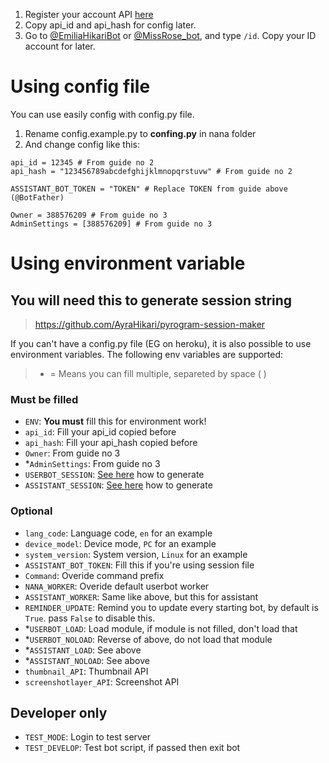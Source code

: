1. Register your account API [here](https://my.telegram.org/apps)
2. Copy api_id and api_hash for config later.
3. Go to [@EmiliaHikariBot](https://t.me/EmiliaHikariBot) or [@MissRose_bot](https://t.me/MissRose_bot), and type `/id`. Copy your ID account for later.

# Using config file
You can use easily config with config.py file.

1. Rename config.example.py to **confing.py** in nana folder
2. And change config like this:

```
api_id = 12345 # From guide no 2
api_hash = "123456789abcdefghijklmnopqrstuvw" # From guide no 2

ASSISTANT_BOT_TOKEN = "TOKEN" # Replace TOKEN from guide above (@BotFather)

Owner = 388576209 # From guide no 3
AdminSettings = [388576209] # From guide no 3
```

# Using environment variable

## You will need this to generate session string
> https://github.com/AyraHikari/pyrogram-session-maker

If you can't have a config.py file (EG on heroku), it is also possible to use environment variables. The following env variables are supported:

> * = Means you can fill multiple, separeted by space ( )

### Must be filled
- `ENV`: **You must** fill this for environment work!
- `api_id`: Fill your api_id copied before
- `api_hash`: Fill your api_hash copied before
- `Owner`: From guide no 3
- *`AdminSettings`: From guide no 3
- `USERBOT_SESSION`: [See here](https://github.com/AyraHikari/pyrogram-session-maker) how to generate
- `ASSISTANT_SESSION`: [See here](https://github.com/AyraHikari/pyrogram-session-maker) how to generate

### Optional
- `lang_code`: Language code, `en` for an example
- `device_model`: Device mode, `PC` for an example
- `system_version`: System version, `Linux` for an example
- `ASSISTANT_BOT_TOKEN`: Fill this if you're using session file
- `Command`: Overide command prefix
- `NANA_WORKER`: Overide default userbot worker
- `ASSISTANT_WORKER`: Same like above, but this for assistant
- `REMINDER_UPDATE`: Remind you to update every starting bot, by default is `True`. pass `False` to disable this.
- *`USERBOT_LOAD`: Load module, if module is not filled, don't load that
- *`USERBOT_NOLOAD`: Reverse of above, do not load that module
- *`ASSISTANT_LOAD`: See above
- *`ASSISTANT_NOLOAD`: See above
- `thumbnail_API`: Thumbnail API
- `screenshotlayer_API`: Screenshot API

## Developer only
- `TEST_MODE`: Login to test server
- `TEST_DEVELOP`: Test bot script, if passed then exit bot